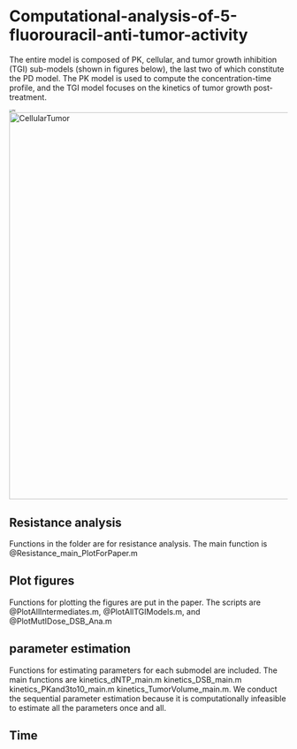 # Computational-analysis-of-5-fluorouracil-anti-tumor-activity
The entire model is composed of PK, cellular, and tumor growth inhibition (TGI) sub-models (shown in figures below), the last two of which constitute the PD model. The PK model is used to compute the concentration-time profile, and the TGI model focuses on the kinetics of tumor growth post-treatment.

<img src="https://tva1.sinaimg.cn/large/008i3skNgy1gyw1z94b3uj30gl05fgln.jpg" alt="PK" style="zoom:33%;" />
<img src="https://tva1.sinaimg.cn/large/008i3skNgy1gyw1z8ealyj30zo0u0acg.jpg" alt="CellularTumor" width= 700 />


## Resistance analysis
Functions in the folder are for resistance analysis. The main function is  @Resistance_main_PlotForPaper.m
## Plot figures
Functions for plotting the figures are put in the paper. The scripts are @PlotAllIntermediates.m, @PlotAllTGIModels.m, and @PlotMutIDose_DSB_Ana.m
## parameter estimation
Functions for estimating parameters for each submodel are included. The main functions are kinetics_dNTP_main.m kinetics_DSB_main.m kinetics_PKand3to10_main.m kinetics_TumorVolume_main.m. We conduct the sequential parameter estimation because it is computationally infeasible to estimate all the parameters once and all.
## Time 

